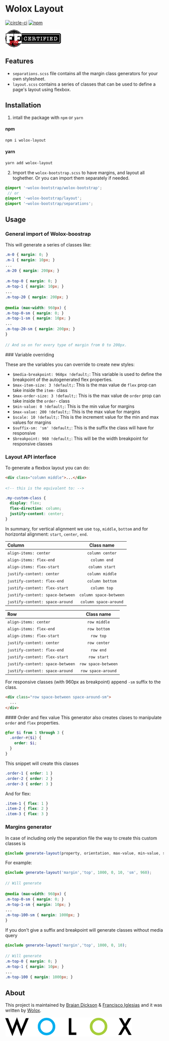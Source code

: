 # Wolox Layout

[![circle-ci](https://img.shields.io/circleci/project/github/Wolox/wolox-layout.svg)](https://circleci.com/gh/Wolox/wolox-layout)
[![npm](https://img.shields.io/npm/v/wolox-layout.svg)](https://www.npmjs.com/package/wolox-layout)

[![FEArmy](./assets/FEA_icon.png)](https://github.com/orgs/Wolox/teams/front-end-army/members)

## Features

* `separations.scss` file contains all the margin class generators for your own stylesheet.
* `layout.scss` contains a series of classes that can be used to define a page's layout using flexbox.

## Installation

1.  intall the package with `npm` or `yarn`

#### npm

```bash
npm i wolox-layout
```

#### yarn

```bash
yarn add wolox-layout
```

2. Import the `wolox-bootstrap.scss` to have margins, and layout all toghether. Or you can import them separately if needed.

```scss
@import '~wolox-bootstrap/wolox-bootstrap';
 // or
@import '~wolox-bootstrap/layout';
@import '~wolox-bootstrap/separations';
```

## Usage

### General import of Wolox-boostrap

This will generate a series of classes like:
```scss
.m-0 { margin: 0; }
.m-1 { margin: 10px; }
...
.m-20 { margin: 200px; }

.m-top-0 { margin: 0; }
.m-top-1 { margin: 10px; }
...
.m-top-20 { margin: 200px; }

@media (max-width: 960px) {
.m-top-0-sm { margin: 0; }
.m-top-1-sm { margin: 10px; }
...
.m-top-20-sm { margin: 200px; }
}

// And so on for every type of margin from 0 to 200px.
```
### Variable overriding

These are the variables you can override to create new styles:
- `$media-breakpoint: 960px !default;`:
This variable is used to define the breakpoint of the autogenerated flex properties.
- `$max-item-size: 3 !default;`:
This is the max value de `flex` prop can take inside the `item-` class
- `$max-order-size: 3 !default;`:
This is the max value de `order` prop can take inside the `order-` class
- `$min-value: 0 !default;`:
This is the min value for margins
- `$max-value: 200 !default;`:
This is the max value for margins
- `$scale: 10 !default;`:
This is the increment value for the min and max values for margins
- `$suffix-sm: 'sm' !default;`:
This is the suffix the class will have for responsive
- `$breakpoint: 960 !default;`:
This will be the width breakpoint for responsive classes

### Layout API interface
To generate a flexbox layout you can do:
```html
<div class="column middle">...</div>

<!-- this is the equivalent to: -->
```
```scss
.my-custom-class {
  display: flex;
  flex-direction: column;
  justify-content: center;
}
```

In summary, for vertical alignment we use `top`, `middle`, `bottom` and for horizontal alignment: `start`, `center`, `end`.

| Column  | Class name  |
| :------------ |:---------------:|
| `align-items: center`      | `column center` |
| `align-items: flex-end`      | `column end` |
| `align-items: flex-start`      | `column start` |
| `justify-content: center`      | `column middle` |
| `justify-content: flex-end`      | `column bottom` |
| `justify-content: flex-start`      | `column top` |
| `justify-content: space-between`      | `column space-between` |
| `justify-content: space-around`      | `column space-around` |


| Row  | Class name  |
| :------------ |:---------------:|
| `align-items: center`      | `row middle` |
| `align-items: flex-end`      | `row bottom` |
| `align-items: flex-start`      | `row top` |
| `justify-content: center`      | `row center` |
| `justify-content: flex-end`      | `row end` |
| `justify-content: flex-start`      | `row start` |
| `justify-content: space-between`      | `row space-between` |
| `justify-content: space-around`      | `row space-around` |

For responsive classes (with 960px as breakpoint) append `-sm` suffix to the class.


```html
<div class="row space-between space-around-sm">
  ...
</div>
```

#### Order and flex value
This generator also creates clases to manipulate `order` and `flex` properties.

```scss
@for $i from 1 through 3 {
  .order-#{$i} {
    order: $i;
  }
}
```
This snippet will create this classes

```scss
.order-1 { order: 1 }
.order-2 { order: 2 }
.order-3 { order: 3 }
```

And for flex:
```scss
.item-1 { flex: 1 }
.item-2 { flex: 2 }
.item-3 { flex: 3 }
```

### Margins generator
In case of including only the separation file the way to create this custom classes is
```scss
@include generate-layout(property, orientation, max-value, min-value, scale, suffix, breakpoint);
```

For example:
```scss
@include generate-layout('margin','top', 1000, 0, 10, 'sm', 960);

// Will generate

@media (max-width: 960px) {
.m-top-0-sm { margin: 0; }
.m-top-1-sm { margin: 10px; }
...
.m-top-100-sm { margin: 1000px; }
}
```

If you don't give a suffix and breakpoint will generate classes without media query

```scss
@include generate-layout('margin','top', 1000, 0, 10);

// Will generate
.m-top-0 { margin: 0; }
.m-top-1 { margin: 10px; }
...
.m-top-100 { margin: 1000px; }
```
## About

This project is maintained by [Braian Dickson](https://github.com/braiandickson) & [Francisco Iglesias](https://github.com/frankiglesias) and it was written by [Wolox](http://www.wolox.com.ar).

![Wolox](https://raw.githubusercontent.com/Wolox/press-kit/master/logos/logo_banner.png)

